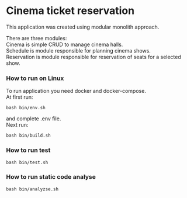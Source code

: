# Cinema ticket reservation

This application was created using modular monolith approach.

There are three modules: \
Cinema is simple CRUD to manage cinema halls. \
Schedule is module responsible for planning cinema shows. \
Reservation is module responsible for reservation of seats for a selected show.

### How to run on Linux
To run application you need docker and docker-compose.\
At first run:
```
bash bin/env.sh
```
and complete .env file. \
Next run:
```
bash bin/build.sh
```
### How to run test
```
bash bin/test.sh
```
### How to run static code analyse
```
bash bin/analyzse.sh
```